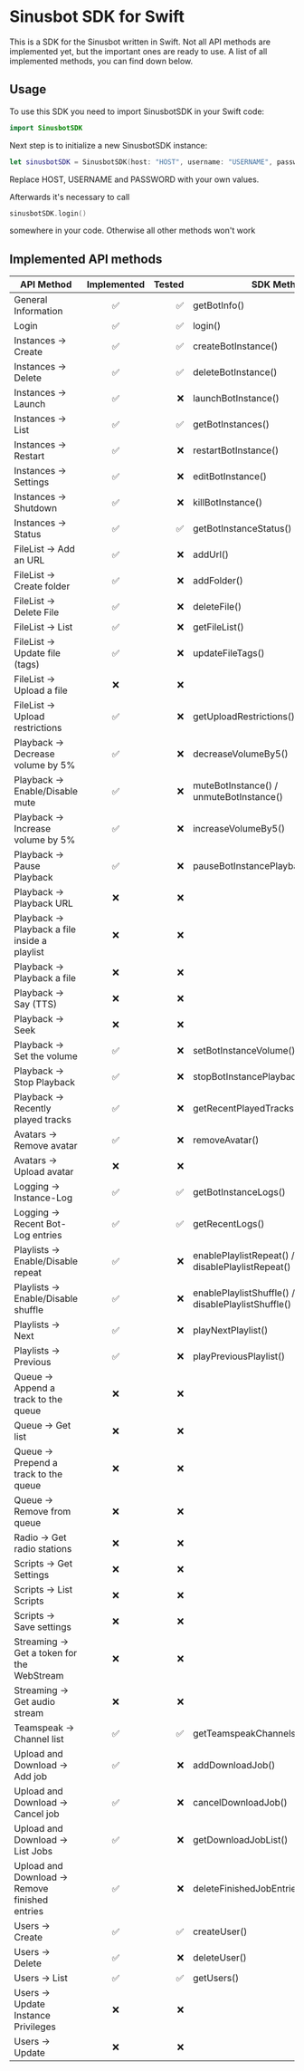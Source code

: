 # Sinusbot SDK for Swift
This is a SDK for the Sinusbot written in Swift. Not all API methods are implemented yet, but the important ones are ready to use. A list of all implemented methods, you can find down below.

## Usage
To use this SDK you need to import SinusbotSDK in your Swift code:

```Swift
import SinusbotSDK
```

Next step is to initialize a new SinusbotSDK instance:

```Swift
let sinusbotSDK = SinusbotSDK(host: "HOST", username: "USERNAME", password: "PASSWORD")
```

Replace HOST, USERNAME and PASSWORD with your own values.

Afterwards it's necessary to call 
```Swift
sinusbotSDK.login()
```
somewhere in your code. Otherwise all other methods won't work

## Implemented API methods
| API Method                                     | Implemented | Tested | SDK Method                              |
|------------------------------------------------|:-----------:|-------:|-----------------------------------------|
| General Information                            |      ✅      |    ✅   | getBotInfo()                            |
| Login                                          |      ✅      |    ✅   | login()                                 |
| Instances -> Create                            |      ✅      |    ✅   | createBotInstance()                     |
| Instances -> Delete                            |      ✅      |    ✅   | deleteBotInstance()                     |
| Instances -> Launch                            |      ✅      |    ❌   | launchBotInstance()                     |
| Instances -> List                              |      ✅      |    ✅   | getBotInstances()                       |
| Instances -> Restart                           |      ✅      |    ❌   | restartBotInstance()                    |
| Instances -> Settings                          |      ✅      |    ❌   | editBotInstance()                       |
| Instances -> Shutdown                          |      ✅      |    ❌   | killBotInstance()                       |
| Instances -> Status                            |      ✅      |    ✅   | getBotInstanceStatus()                  |
| FileList -> Add an URL                         |      ✅      |    ❌   | addUrl()                                |
| FileList -> Create folder                      |      ✅      |    ❌   | addFolder()                             |
| FileList -> Delete File                        |      ✅      |    ❌   | deleteFile()                            |
| FileList -> List                               |      ✅      |    ❌   | getFileList()                           |
| FileList -> Update file (tags)                 |      ✅      |    ❌   | updateFileTags()                                        |
| FileList -> Upload a file                      |      ❌      |    ❌   |                                         |
| FileList -> Upload restrictions                |      ✅      |    ❌   | getUploadRestrictions()                                        |
| Playback -> Decrease volume by 5%              |      ✅      |    ❌   | decreaseVolumeBy5()                     |
| Playback -> Enable/Disable mute                |      ✅      |    ❌   | muteBotInstance() / unmuteBotInstance() |
| Playback -> Increase volume by 5%              |      ✅      |    ❌   | increaseVolumeBy5()                     |
| Playback -> Pause Playback                     |      ✅      |    ❌   | pauseBotInstancePlayback()              |
| Playback -> Playback URL                       |      ❌      |    ❌   |                                         |
| Playback -> Playback a file inside a playlist  |      ❌      |    ❌   |                                         |
| Playback -> Playback a file                    |      ❌      |    ❌   |                                         |
| Playback -> Say (TTS)                          |      ❌      |    ❌   |                                         |
| Playback -> Seek                               |      ❌      |    ❌   |                                         |
| Playback -> Set the volume                     |      ✅      |    ❌   | setBotInstanceVolume()                  |
| Playback -> Stop Playback                      |      ✅      |    ❌   | stopBotInstancePlayback()               |
| Playback -> Recently played tracks             |      ✅      |    ❌   | getRecentPlayedTracksForBotInstance()   |
| Avatars -> Remove avatar                       |      ✅      |    ❌   | removeAvatar()                                        |
| Avatars -> Upload avatar                       |      ❌      |    ❌   |                                         |
| Logging -> Instance-Log                        |      ✅      |    ✅   | getBotInstanceLogs()                    |
| Logging -> Recent Bot-Log entries              |      ✅      |    ✅   | getRecentLogs()                         |
| Playlists -> Enable/Disable repeat             |      ✅      |    ❌   | enablePlaylistRepeat() / disablePlaylistRepeat()                                        |
| Playlists -> Enable/Disable shuffle            |      ✅      |    ❌   | enablePlaylistShuffle() / disablePlaylistShuffle()                                        |
| Playlists -> Next                              |      ✅      |    ❌   | playNextPlaylist()                                        |
| Playlists -> Previous                          |      ✅      |    ❌   | playPreviousPlaylist()                                        |
| Queue -> Append a track to the queue           |      ❌      |    ❌   |                                         |
| Queue -> Get list                              |      ❌      |    ❌   |                                         |
| Queue -> Prepend a track to the queue          |      ❌      |    ❌   |                                         |
| Queue -> Remove from queue                     |      ❌      |    ❌   |                                         |
| Radio -> Get radio stations                    |      ❌      |    ❌   |                                         |
| Scripts -> Get Settings                        |      ❌      |    ❌   |                                         |
| Scripts -> List Scripts                        |      ❌      |    ❌   |                                         |
| Scripts -> Save settings                       |      ❌      |    ❌   |                                         |
| Streaming -> Get a token for the WebStream     |      ❌      |    ❌   |                                         |
| Streaming -> Get audio stream                  |      ❌      |    ❌   |                                         |
| Teamspeak -> Channel list                      |      ✅      |    ✅   | getTeamspeakChannels()                  |
| Upload and Download -> Add job                 |      ✅      |    ❌   | addDownloadJob()                                        |
| Upload and Download -> Cancel job              |      ✅      |    ❌   | cancelDownloadJob()                                        |
| Upload and Download -> List Jobs               |      ✅      |    ❌   | getDownloadJobList()                                        |
| Upload and Download -> Remove finished entries |      ✅      |    ❌   | deleteFinishedJobEntries()                                        |
| Users -> Create                                |      ✅      |    ✅   | createUser()                            |
| Users -> Delete                                |      ✅      |    ❌   | deleteUser()                            |
| Users -> List                                  |      ✅      |    ✅   | getUsers()                              |
| Users -> Update Instance Privileges            |      ❌      |    ❌   |                                         |
| Users -> Update                                |      ❌      |    ❌   |                                         |
